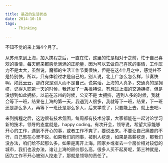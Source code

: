 ```yaml
---

title: 最近的生活状态
date: 2014-10-18
tags:
    - Thinking

---
```

不知不觉的来上海4个月了。<!--more-->   

从苏州来到上海，加入携程之后，一直在忙，这里的忙是相对于之前，忙于自己喜欢的事情，每天醒来都感觉满满的正能量，因为可以去做自己喜欢的事情，工作压力不是太大，虽然说，魔都的生活工作节奏很快，但是在这4个月之中，感觉并不是特别快。所以，只有体验过才是自己的，别人说，北上广怎么怎么样，节奏快啊，如此云云，那终究是别人而不是自己。说实话，上海的人真多，交通真的是拥挤，记得入职第一天的时候，我还发了一条推特说，有想过上海的交通拥挤，但是没想到如此拥挤。以前在苏州的时候，公交不是	太拥挤，遇到人多的时候，我就会等下一班，结果在上海的第一天，我遇到人很多，我就等下一班，结果，下一班还是那么多人，再等下一班还是那么多人，后来学乖了，只要能上去，就上去吧~  

来到携程之后，这边很有技术氛围，每周都有技术分享，大家都能在一起讨论学习新的技术，领导的态度就是，happy coding。有次开会，领导说，希望大家能够开心的工作，遇到不开心的事，或者工作不爽了，要说出来。不要让自己痛苦的不行，自己憋在心里不说。如果我们的同事，被别人挖走，如果是高薪挖走，那我们没办法，咱们给不起那么多，如果是离开上海，回家乡或者去一个房价相对较低的城市，我们也没办法，谁让上海的房价那么高，很多人买不起房呢，第三种就是，因为工作不开心被别人挖走了，那就是领导的责任了。